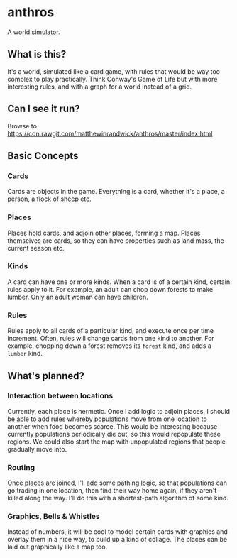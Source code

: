 # anthros
A world simulator.

## What is this?

It's a world, simulated like a card game, with rules that would be way too complex to
play practically. Think Conway's Game of Life but with more interesting rules, and with
a graph for a world instead of a grid.

## Can I see it run?

Browse to https://cdn.rawgit.com/matthewinrandwick/anthros/master/index.html


## Basic Concepts

### Cards

Cards are objects in the game. Everything is a card, whether it's a place, a
person, a flock of sheep etc.

### Places

Places hold cards, and adjoin other places, forming a map. Places themselves
are cards, so they can have properties such as land mass, the current season
etc.

### Kinds

A card can have one or more kinds. When a card is of a certain kind, certain
rules apply to it. For example, an adult can chop down forests to make lumber.
Only an adult woman can have children.

### Rules

Rules apply to all cards of a particular kind, and execute once per time
increment. Often, rules will change cards from one kind to another. For example,
chopping down a forest removes its `forest` kind, and adds a `lumber` kind.

## What's planned?

### Interaction between locations

Currently, each place is hermetic. Once I add logic to adjoin places, I should
be able to add rules whereby populations move from one location to another when
food becomes scarce. This would be interesting because currently populations
periodically die out, so this would repopulate these regions. We could also
start the map with unpopulated regions that people gradually move into.

### Routing

Once places are joined, I'll add some pathing logic, so that populations can go
trading in one location, then find their way home again, if they aren't killed
along the way. I'll do this with a shortest-path algorithm of some kind.

### Graphics, Bells & Whistles

Instead of numbers, it will be cool to model certain cards with graphics and
overlay them in a nice way, to build up a kind of collage. The places can be
laid out graphically like a map too.
